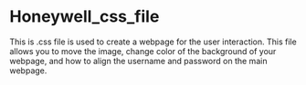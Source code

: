 # Honeywell_css_file
This is .css file is used to create a webpage for the user interaction. This file allows you to move the image, change color of the background of your webpage, and how to align the username and password on the main webpage. 
